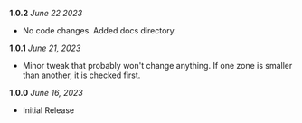 **1.0.2** *June 22 2023*

- No code changes. Added docs directory.

**1.0.1** *June 21, 2023*

- Minor tweak that probably won't change anything. If one zone is smaller than another, it is checked first.

**1.0.0** *June 16, 2023*

- Initial Release
